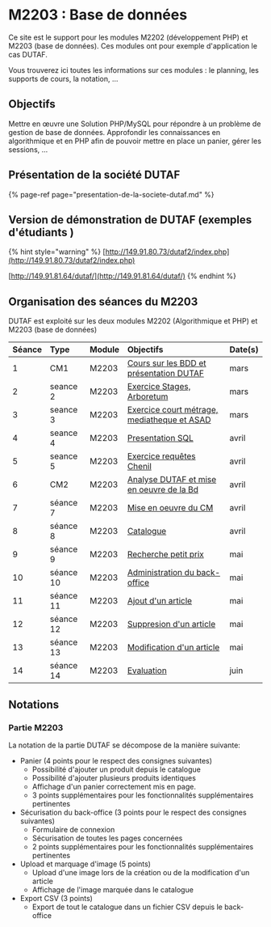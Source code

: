 # M2203 : Base de données

Ce site est le support pour les modules M2202 \(développement PHP\) et M2203 \(base de données\). Ces modules ont pour exemple d'application le cas DUTAF.

Vous trouverez ici toutes les informations sur ces modules : le planning, les supports de cours, la notation, ...

## Objectifs

Mettre en œuvre une Solution PHP/MySQL pour répondre à un problème de gestion de base de données. Approfondir les connaissances en algorithmique et en PHP afin de pouvoir mettre en place un panier, gérer les sessions, ...

## Présentation de la société DUTAF

{% page-ref page="presentation-de-la-societe-dutaf.md" %}

## Version de démonstration de DUTAF \(exemples d'étudiants \)

{% hint style="warning" %}
[http://149.91.80.73/dutaf2/index.php](http://149.91.80.73/dutaf2/index.php)

[http://149.91.81.64/dutaf/](http://149.91.81.64/dutaf/)
{% endhint %}

## Organisation des séances du M2203

DUTAF est exploité sur les deux modules M2202 \(Algorithmique et PHP\) et M2203 \(base de données\)

| Séance | Type | Module | Objectifs | Date\(s\)    |
| :--- | :--- | :--- | :--- | :--- |
| 1 | CM1 | M2203 | [Cours sur les BDD et présentation DUTAF](m2203-seance-1.md) | mars |
| 2 | seance 2 | M2203 | [Exercice Stages, Arboretum](m2203-seance-2.md) | mars |
| 3 | seance 3 | M2203 | [Exercice court métrage, mediatheque et ASAD](m2203-seance-3.md) | mars |
| 4 | seance 4 | M2203 | [Presentation SQL](m2203-seance-1bis.md) | avril |
| 5 | seance 5 | M2203 | [Exercice requêtes Chenil](m2203-seance-4.md) | avril |
| 6 | CM2 | M2203 | [Analyse DUTAF et mise en oeuvre de la Bd](m2203-seance-5.md) | avril |
| 7 | séance 7 | M2203 | [Mise en oeuvre du CM](m2203postcm.md) | avril |
| 8 | séance 8 | M2203 | [Catalogue](m2203-seance-7.md) | avril |
| 9 | séance 9 | M2203 | [Recherche petit prix](m2203-seance-8.md) | mai |
| 10 | séance 10 | M2203 | [Administration du back-office](m2203-seance-9.md) | mai |
| 11 | séance 11 | M2203 | [Ajout d'un article](m2203-seance-10.md) | mai |
| 12 | séance 12 | M2203 | [Suppresion d'un article](m2203-seance-11.md) | mai |
| 13 | séance 13 | M2203 | [Modification d'un article](m2203-seance-12.md) | mai |
| 14 | séance 14 | M2203 | [Evaluation](m2203-seance-13.md) | juin |

## Notations

### Partie M2203

La notation de la partie DUTAF se décompose de la manière suivante:

* Panier \(4 points pour le respect des consignes suivantes\)
  * Possibilité d'ajouter un produit depuis le catalogue
  * Possibilité d'ajouter plusieurs produits identiques
  * Affichage d'un panier correctement mis en page.
  * 3 points supplémentaires pour les fonctionnalités supplémentaires pertinentes
* Sécurisation du back-office \(3 points pour le respect des consignes suivantes\)
  * Formulaire de connexion
  * Sécurisation de toutes les pages concernées
  * 2 points supplémentaires pour les fonctionnalités supplémentaires pertinentes
* Upload et marquage d'image \(5 points\)
  * Upload d'une image lors de la création ou de la modification d'un article
  * Affichage de l'image marquée dans le catalogue
* Export CSV \(3 points\)
  * Export de tout le catalogue dans un fichier CSV depuis le back-office

